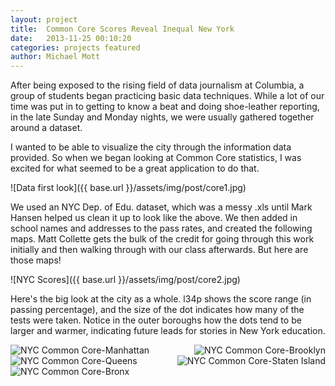 ```yaml
---
layout: project
title:  Common Core Scores Reveal Inequal New York
date:   2013-11-25 00:10:20
categories: projects featured
author: Michael Mott
---
```


After being exposed to the rising field of data journalism at Columbia, a group of students began practicing basic data techniques. While a lot of our time was put in to getting to know a beat and doing shoe-leather reporting, in the late Sunday and Monday nights, we were usually gathered together around a dataset.

I wanted to be able to visualize the city through the information data provided. So when we began looking at Common Core statistics, I was excited for what seemed to be a great application to do that.

![Data first look]({{ base.url }}/assets/img/post/core1.jpg)

We used an NYC Dep. of Edu. dataset, which was a messy .xls until Mark Hansen helped us clean it up to look like the above. We then added in school names and addresses to the pass rates, and created the following maps. Matt Collette gets the bulk of the credit for going through this work initially and then walking through with our class afterwards. But here are those maps!

![NYC Scores]({{ base.url }}/assets/img/post/core2.jpg)

Here's the big look at the city as a whole. l34p shows the score range (in passing percentage), and the size of the dot indicates how many of the tests were taken. Notice in the outer boroughs how the dots tend to be larger and warmer, indicating future leads for stories in New York education.

<img src="{{ base.url }}/assets/img/post/core3.jpg" alt="NYC Common Core-Manhattan" style="float:left">
<img src="{{ base.url }}/assets/img/post/core4.jpg" alt="NYC Common Core-Brooklyn" style="float:right">


<img src="{{ base.url }}/assets/img/post/core5.jpg" alt="NYC Common Core-Queens" style="float:left">
<img src="{{ base.url }}/assets/img/post/core6.jpg" alt="NYC Common Core-Staten Island" style="float:right">

<img src="{{ base.url }}/assets/img/post/core7.jpg" alt="NYC Common Core-Bronx" align="middle">